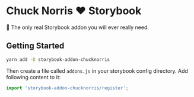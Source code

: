 # Chuck Norris ❤️ Storybook

👊 The only real Storybook addon you will ever really need.

## Getting Started

```sh
yarn add -D storybook-addon-chucknorris
```

Then create a file called `addons.js` in your storybook config directory. Add following content to it:

```javascript
import 'storybook-addon-chucknorris/register';
```
